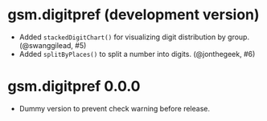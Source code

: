 # gsm.digitpref (development version)

- Added `stackedDigitChart()` for visualizing digit distribution by group. (@swanggilead, #5)
- Added `splitByPlaces()` to split a number into digits. (@jonthegeek, #6)

# gsm.digitpref 0.0.0

- Dummy version to prevent check warning before release.
